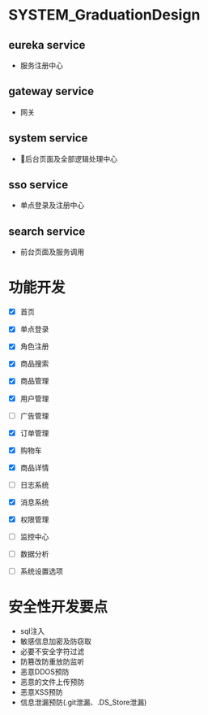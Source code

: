 # SYSTEM_GraduationDesign
## eureka service
- 服务注册中心
## gateway service

- 网关

## system service

- 后台页面及全部逻辑处理中心

## sso service

- 单点登录及注册中心

## search service

- 前台页面及服务调用



# 功能开发

- [x] 首页

- [x] 单点登录
- [x] 角色注册
- [x] 商品搜索

- [x] 商品管理

- [x] 用户管理

- [ ] 广告管理

- [x] 订单管理

- [x] 购物车

- [x] 商品详情
- [ ] 日志系统
- [x] 消息系统
- [x] 权限管理
- [ ] 监控中心
- [ ] 数据分析
- [ ] 系统设置选项

# 安全性开发要点

- sql注入
- 敏感信息加密及防窃取
- 必要不安全字符过滤
- 防篡改防重放防监听
- 恶意DDOS预防
- 恶意的文件上传预防
- 恶意XSS预防
- 信息泄漏预防(.git泄漏、.DS_Store泄漏)

